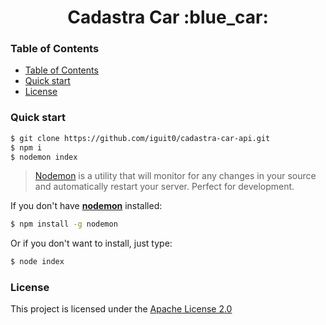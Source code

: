 <h1 align="center">Cadastra Car :blue_car:</h1>

### Table of Contents

- [Table of Contents](#table-of-contents)
- [Quick start](#quick-start)
- [License](#license)

### Quick start

```sh
$ git clone https://github.com/iguit0/cadastra-car-api.git
$ npm i
$ nodemon index
```

> [Nodemon](https://nodemon.io/) is a utility that will monitor for any changes in your source and automatically restart your server. Perfect for development.

If you don't have [<b>nodemon</b>](https://nodemon.io/) installed:

```sh
$ npm install -g nodemon
```

Or if you don't want to install, just type:

```sh
$ node index
```

### License

This project is licensed under the [Apache License 2.0](LICENSE.md)
